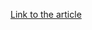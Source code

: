 [Link to the article](https://fortinet.com/blog/threat-research/spoofed-saudi-purchase-order-drops-guloader-part-two)
